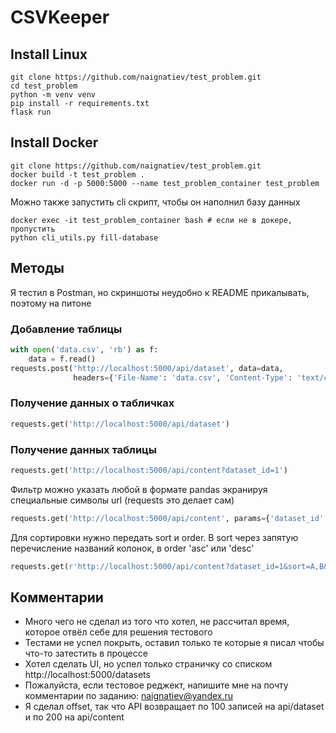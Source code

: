# CSVKeeper

## Install Linux
```shell
git clone https://github.com/naignatiev/test_problem.git
cd test_problem
python -m venv venv
pip install -r requirements.txt
flask run
```

## Install Docker
```shell
git clone https://github.com/naignatiev/test_problem.git
docker build -t test_problem .
docker run -d -p 5000:5000 --name test_problem_container test_problem
```
Можно также запустить cli скрипт, чтобы он наполнил базу данных
```shell
docker exec -it test_problem_container bash # если не в докере, пропустить
python cli_utils.py fill-database
```
## Методы
Я тестил в Postman, но скриншоты неудобно к README прикалывать, поэтому на питоне

### Добавление таблицы
```python
with open('data.csv', 'rb') as f:
    data = f.read()
requests.post('http://localhost:5000/api/dataset', data=data,
              headers={'File-Name': 'data.csv', 'Content-Type': 'text/csv'})
```

### Получение данных о табличках
```python
requests.get('http://localhost:5000/api/dataset')
```

### Получение данных таблицы
```python
requests.get('http://localhost:5000/api/content?dataset_id=1')
```
Фильтр можно указать любой в формате pandas экранируя специальные символы url (requests это делает сам)
```python
requests.get('http://localhost:5000/api/content', params={'dataset_id': 1, 'filter': 'A=="text"&B>0'})
```
Для сортировки нужно передать sort и order. В sort через запятую перечисление названий колонок, в order 'asc' или 'desc'
```python
requests.get(r'http://localhost:5000/api/content?dataset_id=1&sort=A,B&order=asc,desc')
```

## Комментарии
* Много чего не сделал из того что хотел, не рассчитал время, которое отвёл себе для решения тестового
* Тестами не успел покрыть, оставил только те которые я писал чтобы что-то затестить в процессе
* Хотел сделать UI, но успел только страничку со списком http://localhost:5000/datasets 
* Пожалуйста, если тестовое реджект, напишите мне на почту комментарии по заданию: naignatiev@yandex.ru
* Я сделал offset, так что API возвращает по 100 записей на api/dataset и по 200 на api/content
